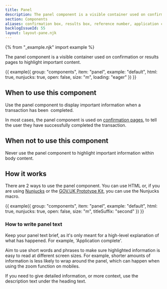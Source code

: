 ```yaml
---
title: Panel
description: The panel component is a visible container used on confirmation or results pages
section: Components
aliases: confirmation box, results box, reference number, application complete, application number
backlogIssueId: 55
layout: layout-pane.njk
---
```


{% from "_example.njk" import example %}

The panel component is a visible container used on confirmation or results pages to highlight important content.

{{ example({ group: "components", item: "panel", example: "default", html: true, nunjucks: true, open: false, size: "m", loading: "eager" }) }}

## When to use this component

Use the panel component to display important information when a transaction has been&nbsp; completed.

In most cases, the panel component is used on [confirmation pages](/patterns/confirmation-pages/), to tell the user they have successfully completed the transaction.

## When not to use this component

Never use the panel component to highlight important information within body content.

## How it works

There are 2 ways to use the panel component. You can use HTML or, if you are using [Nunjucks](https://mozilla.github.io/nunjucks/) or the [GOV.UK Prototype Kit](https://prototype-kit.service.gov.uk), you can use the Nunjucks macro.

{{ example({ group: "components", item: "panel", example: "default", html: true, nunjucks: true, open: false, size: "m", titleSuffix: "second" }) }}

### How to write panel text

Keep your panel text brief, as it's only meant for a high-level explanation of what has happened. For example, 'Application complete'.

Aim to use short words and phrases to make sure highlighted information is easy to read at different screen sizes. For example, shorter amounts of information is less likely to wrap around the panel, which can happen when using the zoom function on mobiles.

If you need to give detailed information, or more context, use the description text under the heading text.
